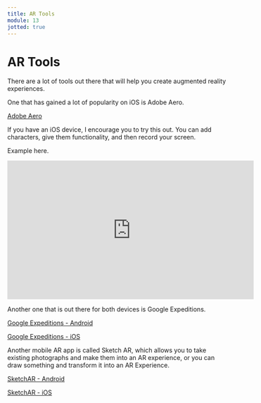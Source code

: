 ```yaml
---
title: AR Tools
module: 13
jotted: true
---
```


# AR Tools

There are a lot of tools out there that will help you create augmented reality experiences.

One that has gained a lot of popularity on iOS is Adobe Aero.

<a href="https://apps.apple.com/app/adobe-aero/id1401748913?ls=1&~tags=ios&~tags=adotcom&_branch_match_id=756997448203900990&utm_source=Adobe-web&utm_campaign=Try-2019-11-All&utm_medium=web-app" target="_new">Adobe Aero</a>

If you have an iOS device, I encourage you to try this out. You can add characters, give them functionality, and then record your screen.

Example here.

<iframe width="560" height="315" src="https://www.youtube.com/embed/RjEYH6YIf0g" frameborder="0" allow="accelerometer; autoplay; encrypted-media; gyroscope; picture-in-picture" allowfullscreen></iframe>

Another one that is out there for both devices is Google Expeditions.

<a href="https://play.google.com/store/apps/details?id=com.google.vr.expeditions" target="_new">Google Expeditions - Android</a>

<a href="https://itunes.apple.com/us/app/expeditions/id1131711060" target="_new">Google Expeditions - iOS</a>

Another mobile AR app is called Sketch AR, which allows you to take existing photographs and make them into an AR experience, or you can draw something and transform it into an AR Experience.

<a href="https://play.google.com/store/apps/details?id=ktech.sketchar" target="_new">SketchAR - Android</a>

<a href="https://itunes.apple.com/us/app/sketchar-drawing-using-augmented-reality/id1221482822?l=ru&ls=1&mt=8" target="_new">SketchAR - iOS</a>

